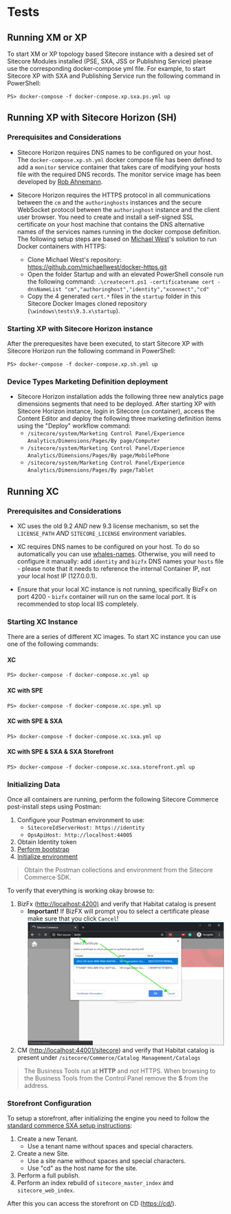 # Tests

## Running XM or XP

To start XM or XP topology based Sitecore instance with a desired set of Sitecore Modules installed (PSE, SXA, JSS or Publishing Service) please use the corresponding docker-compose yml file. For example, to start Sitecore XP with SXA and Publishing Service run the following command in PowerShell:

```{.ps1}
PS> docker-compose -f docker-compose.xp.sxa.ps.yml up
```

## Running XP with Sitecore Horizon (SH)

### Prerequisites and Considerations

- Sitecore Horizon requires DNS names to be configured on your host. The `docker-compose.xp.sh.yml` docker compose file has been defined to add a `monitor` service container that takes care of modifying your hosts file with the required DNS records. The monitor service image has been developed by [Rob Ahnemann](http://rockpapersitecore.com/2020/01/maintain-your-hosts-file-with-a-docker-container/).

- Sitecore Horizon requires the HTTPS protocol in all communications between the `cm` and the `authoringhosts` instances and the secure WebSocket protocol between the `authoringhost` instance and the client user browser. You need to create and install a self-signed SSL certificate on your host machine that contains the DNS alternative names of the services names running in the docker compose definition. The following setup steps are based on [Michael West](https://github.com/michaellwest/docker-https)'s solution to run Docker containers with HTTPS:
   - Clone Michael West's repository: https://github.com/michaellwest/docker-https.git
   - Open the folder Startup and with an elevated PowerShell console run the following command: `.\createcert.ps1 -certificatename cert -dnsNameList "cm","authoringhost","identity","xconnect","cd"`
   - Copy the 4 generated `cert.*` files in the `startup` folder in this Sitecore Docker Images cloned repository (`\windows\tests\9.3.x\startup`).

### Starting XP with Sitecore Horizon instance

After the prerequesites have been executed, to start Sitecore XP with Sitecore Horizon run the following command in PowerShell:

```{.ps1}
PS> docker-compose -f docker-compose.xp.sh.yml up
```

### Device Types Marketing Definition deployment

- Sitecore Horizon installation adds the following three new analytics page dimensions segments that need to be deployed. After starting XP with Sitecore Horizon instance, login in Sitecore (`cm` container), access the Content Editor and deploy the following three marketing definition items using the "Deploy" workflow command:
   - `/sitecore/system/Marketing Control Panel/Experience Analytics/Dimensions/Pages/By page/Computer`
   - `/sitecore/system/Marketing Control Panel/Experience Analytics/Dimensions/Pages/By page/MobilePhone`
   - `/sitecore/system/Marketing Control Panel/Experience Analytics/Dimensions/Pages/By page/Tablet`

## Running XC

### Prerequisites and Considerations

- XC uses the old 9.2 *AND* new 9.3 license mechanism, so set the `LICENSE_PATH` *AND* `SITECORE_LICENSE` environment variables.

- XC requires DNS names to be configured on your host. To do so automatically you can use [whales-names](https://github.com/gregolsky/whales-names). Otherwise, you will need to configure it manually: add `identity` and `bizfx` DNS names your `hosts` file - please note that it needs to reference the internal Container IP, not your local host IP (127.0.0.1).

- Ensure that your local XC instance is not running, specifically BizFx on port 4200 - `bizfx` container will run on the same local port. It is recommended to stop local IIS completely.

### Starting XC Instance

There are a series of different XC images. To start XC instance you can use one of the following commands:

#### XC

```{.ps1}
PS> docker-compose -f docker-compose.xc.yml up
```

#### XC with SPE

```{.ps1}
PS> docker-compose -f docker-compose.xc.spe.yml up
```

#### XC with SPE & SXA

```{.ps1}
PS> docker-compose -f docker-compose.xc.sxa.yml up
```

#### XC with SPE & SXA & SXA Storefront

```{.ps1}
PS> docker-compose -f docker-compose.xc.sxa.storefront.yml up
```

### Initializing Data

Once all containers are running, perform the following Sitecore Commerce post-install steps using Postman:

1. Configure your Postman environment to use:
    - `SitecoreIdServerHost: https://identity`
    - `OpsApiHost: http://localhost:44005`
2. Obtain Identity token
3. [Perform bootstrap](https://doc.sitecore.com/developers/93/sitecore-experience-commerce/en/bootstrap-the-commerce-engine.html)
4. [Initialize environment](https://doc.sitecore.com/developers/93/sitecore-experience-commerce/en/clean-and-initialize-the-environment.html)

> Obtain the Postman collections and environment from the Sitecore Commerce SDK.

To verify that everything is working okay browse to:

1. BizFx (<http://localhost:4200)> and verify that Habitat catalog is present
   - **Important!** If BizFX will prompt you to select a certificate please make sure that you click `Cancel`!
   ![BizFx Certificate Prompt](./readme/BizFx-certificate-prompt.png)
2. CM (<http://localhost:44001/sitecore>) and verify that Habitat catalog is present under `/sitecore/Commerce/Catalog Management/Catalogs`

> The Business Tools run at **HTTP** and *not* HTTPS. When browsing to the Business Tools from the Control Panel remove the **S** from the address.

### Storefront Configuration

To setup a storefront, after initializing the engine you need to follow the [standard commerce SXA setup instructions](https://doc.sitecore.com/users/91/sitecore-experience-commerce/en/set-up-a-storefront-site.html):

1. Create a new Tenant.
   - Use a tenant name without spaces and special characters.
1. Create a new Site.
   - Use a site name without spaces and special characters.
   - Use "cd" as the host name for the site.
1. Perform a full publish.
1. Perform an index rebuild of `sitecore_master_index` and `sitecore_web_index`.

After this you can access the storefront on CD (<https://cd/>).
